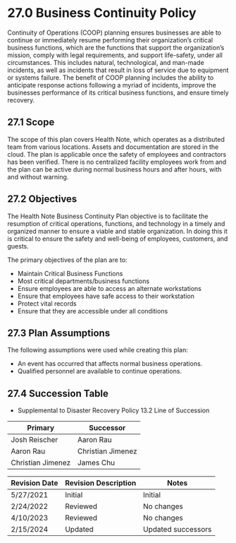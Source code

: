 # 27.0 Business Continuity Policy

Continuity of Operations (COOP) planning ensures businesses are able to continue
or immediately resume performing their organization’s critical business functions,
which are the functions that support the organization’s mission, comply with legal
requirements, and support life-safety, under all circumstances. This includes natural,
technological, and man-made incidents, as well as incidents that result in loss of 
service due to equipment or systems failure. 
The benefit of COOP planning includes the ability to anticipate response
actions following a myriad of incidents, improve the businesses performance of its
critical business functions, and ensure timely recovery.

## 27.1 Scope

The scope of this plan covers Health Note, which operates as a distributed team from various locations.
Assets and documentation are stored in the cloud.
The plan is applicable once the safety of employees and contractors has been verified. 
There is no centralized facility employees work from and the plan can be active during normal business hours
and after hours, with and without warning.

## 27.2 Objectives

The Health Note Business Continuity Plan objective is to facilitate the
resumption of critical operations, functions, and technology in a timely and
organized manner to ensure a viable and stable organization. In doing this it is
critical to ensure the safety and well-being of employees, customers, and guests.

The primary objectives of the plan are to:
- Maintain Critical Business Functions
- Most critical departments/business functions
- Ensure employees are able to access an alternate workstations
- Ensure that employees have safe access to their workstation
- Protect vital records
- Ensure that they are accessible under all conditions

## 27.3 Plan Assumptions

The following assumptions were used while creating this plan:
- An event has occurred that affects normal business operations.
- Qualified personnel are available to continue operations.

## 27.4 Succession Table

- Supplemental to Disaster Recovery Policy 13.2 Line of Succession

| Primary        | Successor      |
|----------------|----------------|
| Josh Reischer  | Aaron Rau      |
| Aaron Rau      | Christian Jimenez |
| Christian Jimenez | James Chu       |

| Revision Date | Revision Description        | Notes               |
| --------------| --------------------------- | ------------------- |
| 5/27/2021     | Initial                    | Initial          |
| 2/24/2022     | Reviewed                    | No changes          |
| 4/10/2023     | Reviewed                    | No changes          |
| 2/15/2024     | Updated                    | Updated successors          |